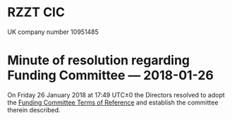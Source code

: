 # RZZT CIC

UK company number 10951485

# Minute of resolution regarding Funding Committee — 2018-01-26

On Friday 26 January 2018 at 17:49 UTC±0 the Directors resolved to adopt the [Funding Committee Terms of Reference](https://github.com/RZZT/Company-Documents/blob/master/Committee%20Terms%20of%20Reference/funding-committee.md) and establish the committee therein described.
